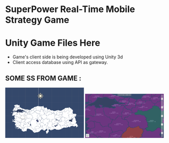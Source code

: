 # SuperPower Real-Time Mobile Strategy Game

# Unity Game Files Here

- Game's client side is being developed using Unity 3d
- Client access database using API as gateway.



## SOME SS FROM GAME : ##

<p>
  <img src="https://github.com/aliihsank/SuperPower/blob/master/images/superpowerss1.png" width="250" title="Map Design">
  <img src="https://github.com/aliihsank/SuperPower/blob/master/images/superpowerss2.png" width="250" title="In Game - Map">
</p>
